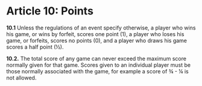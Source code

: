 # Article 10: Points

**10.1** Unless the regulations of an event specify otherwise, a player who wins his game, or wins by forfeit, scores one point (1), a player who loses his game, or forfeits, scores no points (0), and a player who draws his game scores a half point (½).

**10.2.** The total score of any game can never exceed the maximum score normally given for that game. Scores given to an individual player must be those normally associated with the game, for example a score of ¾ - ¼ is not allowed.
